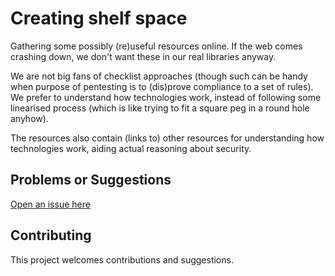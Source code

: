 # Creating shelf space

Gathering some possibly (re)useful resources online. If the web comes crashing down, we don't want these in our real libraries anyway.

We are not big fans of checklist approaches (though such can be handy when purpose of pentesting is to (dis)prove compliance to a set of rules). We prefer to understand how technologies work, instead of following some linearised process (which is like trying to fit a square peg in a round hole anyhow). 

The resources also contain (links to) other resources for understanding how technologies work, aiding actual reasoning about security.

## Problems or Suggestions

[Open an issue here](https://github.com/tymyrddin/orchard/issues)

## Contributing

This project welcomes contributions and suggestions. 
